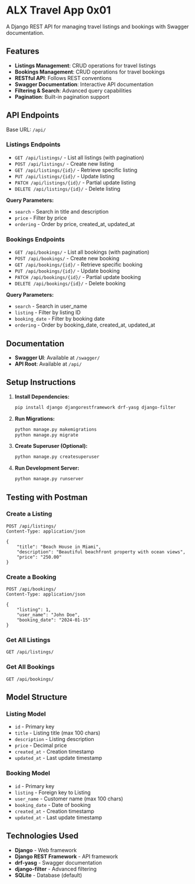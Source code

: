 # ALX Travel App 0x01

A Django REST API for managing travel listings and bookings with Swagger documentation.

## Features

- **Listings Management**: CRUD operations for travel listings
- **Bookings Management**: CRUD operations for travel bookings
- **RESTful API**: Follows REST conventions
- **Swagger Documentation**: Interactive API documentation
- **Filtering & Search**: Advanced query capabilities
- **Pagination**: Built-in pagination support

## API Endpoints

Base URL: `/api/`

### Listings Endpoints

- `GET /api/listings/` - List all listings (with pagination)
- `POST /api/listings/` - Create new listing
- `GET /api/listings/{id}/` - Retrieve specific listing
- `PUT /api/listings/{id}/` - Update listing
- `PATCH /api/listings/{id}/` - Partial update listing
- `DELETE /api/listings/{id}/` - Delete listing

**Query Parameters:**
- `search` - Search in title and description
- `price` - Filter by price
- `ordering` - Order by price, created_at, updated_at

### Bookings Endpoints

- `GET /api/bookings/` - List all bookings (with pagination)
- `POST /api/bookings/` - Create new booking
- `GET /api/bookings/{id}/` - Retrieve specific booking
- `PUT /api/bookings/{id}/` - Update booking
- `PATCH /api/bookings/{id}/` - Partial update booking
- `DELETE /api/bookings/{id}/` - Delete booking

**Query Parameters:**
- `search` - Search in user_name
- `listing` - Filter by listing ID
- `booking_date` - Filter by booking date
- `ordering` - Order by booking_date, created_at, updated_at

## Documentation

- **Swagger UI**: Available at `/swagger/`
- **API Root**: Available at `/api/`

## Setup Instructions

1. **Install Dependencies:**
   ```bash
   pip install django djangorestframework drf-yasg django-filter
   ```

2. **Run Migrations:**
   ```bash
   python manage.py makemigrations
   python manage.py migrate
   ```

3. **Create Superuser (Optional):**
   ```bash
   python manage.py createsuperuser
   ```

4. **Run Development Server:**
   ```bash
   python manage.py runserver
   ```

## Testing with Postman

### Create a Listing
```
POST /api/listings/
Content-Type: application/json

{
    "title": "Beach House in Miami",
    "description": "Beautiful beachfront property with ocean views",
    "price": "250.00"
}
```

### Create a Booking
```
POST /api/bookings/
Content-Type: application/json

{
    "listing": 1,
    "user_name": "John Doe",
    "booking_date": "2024-01-15"
}
```

### Get All Listings
```
GET /api/listings/
```

### Get All Bookings
```
GET /api/bookings/
```

## Model Structure

### Listing Model
- `id` - Primary key
- `title` - Listing title (max 100 chars)
- `description` - Listing description
- `price` - Decimal price
- `created_at` - Creation timestamp
- `updated_at` - Last update timestamp

### Booking Model
- `id` - Primary key
- `listing` - Foreign key to Listing
- `user_name` - Customer name (max 100 chars)
- `booking_date` - Date of booking
- `created_at` - Creation timestamp
- `updated_at` - Last update timestamp

## Technologies Used

- **Django** - Web framework
- **Django REST Framework** - API framework
- **drf-yasg** - Swagger documentation
- **django-filter** - Advanced filtering
- **SQLite** - Database (default)
